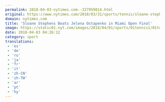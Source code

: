 ```yaml
---
permalink: 2018-04-03-nytimes.com--327959814.html
original: https://www.nytimes.com/2018/03/31/sports/tennis/sloane-stephens-jelena-ostapenko-miami-open-.html?partner=rss&amp;emc=rss
domain: nytimes.com
title: 'Sloane Stephens Beats Jelena Ostapenko in Miami Open Final'
image: https://static01.nyt.com/images/2018/04/01/sports/01tennis1/01tennis1-mediumThreeByTwo440.jpg
date: 2018-04-03 04:26:12
category: sport
translations: 
 - 'es'
 - 'de'
 - 'ru'
 - 'ja'
 - 'fr'
 - 'it'
 - 'zh-CN'
 - 'zh-TW'
 - 'ar'
 - 'pt'
 - 'hy'
---
```


